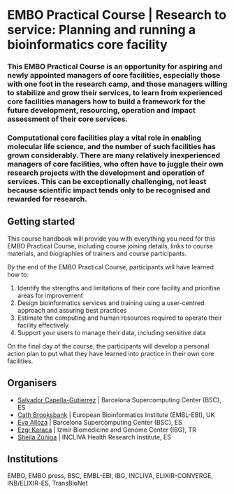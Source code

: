 
# EMBO Practical Course | Research to service: Planning and running a bioinformatics core facility

### This EMBO Practical Course is an opportunity for aspiring and newly appointed managers of core facilities, especially those with one foot in the research camp, and those managers willing to stabilize and grow their services, to learn from experienced core facilities managers how to build a framework for the future development, resourcing, operation and impact assessment of their core services. 

### Computational core facilities play a vital role in enabling molecular life science, and the number of such facilities has grown considerably. There are many relatively inexperienced managers of core facilities, who often have to juggle their own research projects with the development and operation of services. This can be exceptionally challenging, not least because scientific impact tends only to be recognised and rewarded for research.


## Getting started

This course handbook will provide you with everything you need for this EMBO Practical Course, including course joining details, links to course materials, and biographies of trainers and course participants. 

By the end of the EMBO Practical Course, participants will have learned how to:

1. Identify the strengths and limitations of their core facility and prioritise areas for improvement
2. Design bioinformatics services and training using a user-centred approach and assuring best practices
3. Estimate the computing and human resources required to operate their facility effectively
4. Support your users to manage their data, including sensitive data

On the final day of the course, the participants will develop a personal action plan to put what they have learned into practice in their own core facilities.

## Organisers
- [Salvador Capella-Gutierrez](https://www.bsc.es/capella-gutierrez-salvador) | Barcelona Supercomputing Center (BSC), ES
- [Cath Brooksbank](https://www.ebi.ac.uk/about/people/cath-brooksbank) | European Bioinformatics Institute (EMBL-EBI), UK
- [Eva Alloza](https://www.linkedin.com/in/evaalloza) | Barcelona Supercomputing Center (BSC), ES
- [Ezgi Karaca](https://www.ibg.edu.tr/research-programs/groups/karaca-lab/) | Izmir Biomedicine and Genome Center (IBG), TR
- [Sheila Zúñiga](https://www.linkedin.com/in/sheilazt/) | INCLIVA Health Research Institute, ES

## Institutions
EMBO, EMBO press, BSC, EMBL-EBI, IBG, INCLIVA, ELIXIR-CONVERGE, INB/ELIXIR-ES, TransBioNet
